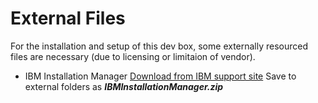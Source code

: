 # External Files

For the installation and setup of this dev box, some externally resourced files are necessary (due to licensing or limitaion of vendor).

  - IBM Installation Manager
  [Download from IBM support site](https://www-945.ibm.com/support/fixcentral/swg/doSelectFixes?options.selectedFixes=1.8.9.0-IBMIM-LINUX-X86_64-20180313_1417&continue=1)
  Save to external folders as _**IBMInstallationManager.zip**_



